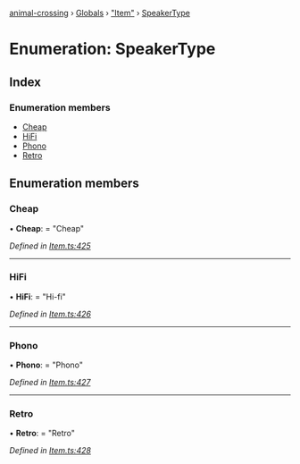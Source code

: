 [animal-crossing](../README.md) › [Globals](../globals.md) › ["Item"](../modules/_item_.md) › [SpeakerType](_item_.speakertype.md)

# Enumeration: SpeakerType

## Index

### Enumeration members

* [Cheap](_item_.speakertype.md#cheap)
* [HiFi](_item_.speakertype.md#hifi)
* [Phono](_item_.speakertype.md#phono)
* [Retro](_item_.speakertype.md#retro)

## Enumeration members

###  Cheap

• **Cheap**: = "Cheap"

*Defined in [Item.ts:425](https://github.com/Norviah/animal-crossing/blob/8493ef6/module/types/Item.ts#L425)*

___

###  HiFi

• **HiFi**: = "Hi-fi"

*Defined in [Item.ts:426](https://github.com/Norviah/animal-crossing/blob/8493ef6/module/types/Item.ts#L426)*

___

###  Phono

• **Phono**: = "Phono"

*Defined in [Item.ts:427](https://github.com/Norviah/animal-crossing/blob/8493ef6/module/types/Item.ts#L427)*

___

###  Retro

• **Retro**: = "Retro"

*Defined in [Item.ts:428](https://github.com/Norviah/animal-crossing/blob/8493ef6/module/types/Item.ts#L428)*
